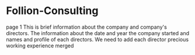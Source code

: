 # Follion-Consulting
page 1 
This is brief information about the company and company's directors.
The information about the date and year the company started and names and profile of each directors.
We need to add each director precious working experience
merged



